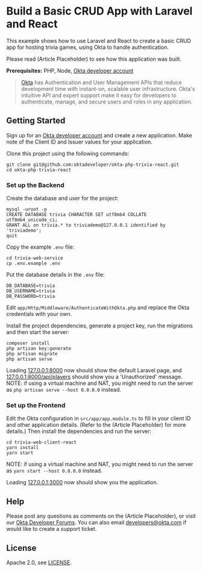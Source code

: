 # Build a Basic CRUD App with Laravel and React

This example shows how to use Laravel and React to create a basic CRUD app for hosting trivia games, using Okta to handle authentication.

Please read (Article Placeholder) to see how this application was built.

**Prerequisites:** PHP, Node, [Okta developer account](https://developer.okta.com/)

> [Okta](https://developer.okta.com) has Authentication and User Management APIs that reduce development time with instant-on, scalable user infrastructure. Okta's intuitive API and expert support make it easy for developers to authenticate, manage, and secure users and roles in any application.

## Getting Started

Sign up for an [Okta developer account](https://developer.okta.com) and create a new application. Make note of the Client ID and Issuer values for your application.

Clone this project using the following commands:

```
git clone git@github.com:oktadeveloper/okta-php-trivia-react.git
cd okta-php-trivia-react
```

### Set up the Backend

Create the database and user for the project:

```
mysql -uroot -p
CREATE DATABASE trivia CHARACTER SET utf8mb4 COLLATE utf8mb4_unicode_ci;
GRANT ALL on trivia.* to triviademo@127.0.0.1 identified by 'triviademo';
quit
```

Copy the example `.env` file:

```
cd trivia-web-service
cp .env.example .env
```

Put the database details in the `.env` file:

```
DB_DATABASE=trivia
DB_USERNAME=trivia
DB_PASSWORD=trivia
```

Edit `app/Http/Middleware/AuthenticateWithOkta.php` and replace the Okta credentials with your own.

Install the project dependencies, generate a project key, run the migrations and then start the server:

```
composer install
php artisan key:generate
php artisan migrate
php artisan serve
```

Loading [127.0.0.1:8000](127.0.0.1:8000) now should show the default Laravel page, and [127.0.0.1:8000/api/players](127.0.0.1:8000/api/players) should show you a 'Unauthorized' message. NOTE: if using a virtual machine and NAT, you might need to run the server as `php artisan serve --host 0.0.0.0` instead.

### Set up the Frontend

Edit the Okta configuration in `src/app/app.module.ts` to fill in your client ID and other application details. (Refer to the (Article Placeholder) for more details.) Then install the dependencies and run the server:

```
cd trivia-web-client-react
yarn install
yarn start
```

NOTE: if using a virtual machine and NAT, you might need to run the server as `yarn start --host 0.0.0.0` instead.

Loading [127.0.0.1:3000](127.0.0.1:3000) now should show you the application.

## Help

Please post any questions as comments on the (Article Placeholder), or visit our [Okta Developer Forums](https://devforum.okta.com/). You can also email developers@okta.com if would like to create a support ticket.

## License

Apache 2.0, see [LICENSE](LICENSE).